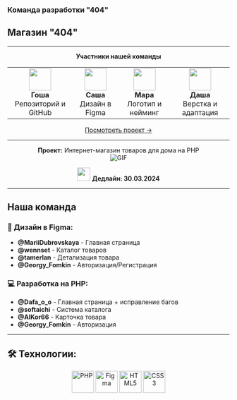 ### Команда разработки "404"

## Магазин "404"

---

<div align="center">

**Участники нашей команды**  

| | | | |
|-|-|-|-|
| <div style="text-align:center"><img src="https://img.icons8.com/dusk/64/github.png" width="50"><br>**Гоша**<br>Репозиторий и GitHub</div> | <div style="text-align:center"><img src="https://img.icons8.com/color/64/figma.png" width="50"><br>**Саша**<br>Дизайн в Figma</div> | <div style="text-align:center"><img src="https://img.icons8.com/color/64/design--v1.png" width="50"><br>**Мара**<br>Логотип и нейминг</div> | <div style="text-align:center"><img src="https://img.icons8.com/external-flaticons-flat-flat-icons/64/external-web-development-computer-programming-flaticons-flat-flat-icons.png" width="50"><br>**Даша**<br>Верстка и адаптация</div> |

[Посмотреть проект →](#)

</div>

---

<div align="center">

**Проект:** Интернет-магазин товаров для дома на PHP  
![GIF](https://media3.giphy.com/media/jTNG3RF6EwbkpD4LZx/giphy.gif)  

<img src="https://img.icons8.com/doodle/96/calendar--v1.png" width="30"> **Дедлайн: 30.03.2024**

</div>

---

## Наша команда

### 🎨 Дизайн в Figma:
- **@MariiDubrovskaya** - Главная страница
- **@wennset** - Каталог товаров
- **@tamerlan** - Детализация товара
- **@Georgy_Fomkin** - Авторизация/Регистрация

### 💻 Разработка на PHP:
- **@Dafa_o_o** - Главная страница + исправление багов
- **@softaichi** - Система каталога
- **@AlKor66** - Карточка товара
- **@Georgy_Fomkin** - Авторизация

---

## 🛠 Технологии:
<p align="center">
  <img src="https://img.icons8.com/color/96/php.png" width="50" title="PHP"> 
  <img src="https://img.icons8.com/color/96/figma.png" width="50" title="Figma"> 
  <img src="https://img.icons8.com/color/96/html-5.png" width="50" title="HTML5"> 
  <img src="https://img.icons8.com/color/96/css3.png" width="50" title="CSS3">
</p>

